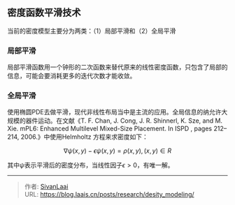 # 

## 密度函数平滑技术
当前的密度模型主要分为两类：（1）局部平滑和（2）全局平滑
### 局部平滑
局部平滑函数用一个钟形的二次函数来替代原来的线性密度函数，只包含了局部的信息，可能会要消耗更多的迭代次数才能收敛。
### 全局平滑
使用椭圆PDE去做平滑，现代非线性布局当中是主流的应用。全局信息的纳允许大规模的器件运动。在文献《T. F. Chan, J. Cong, J. R. Shinnerl, K. Sze, and M. Xie. mPL6: Enhanced Multilevel Mixed-Size Placement. In ISPD , pages 212–214, 2006.》中使用Helmholtz 方程来求密度如下：

$$\nabla\psi(x,y)-\epsilon\psi(x,y)=\rho(x,y),(x,y)\in R$$

其中$\psi$表示平滑后的密度分布，当线性因子$\epsilon \gt 0$，有唯一解。

---

> 作者: [SivanLaai](https://blog.laais.cn)  
> URL: https://blog.laais.cn/posts/research/desity_modeling/  

